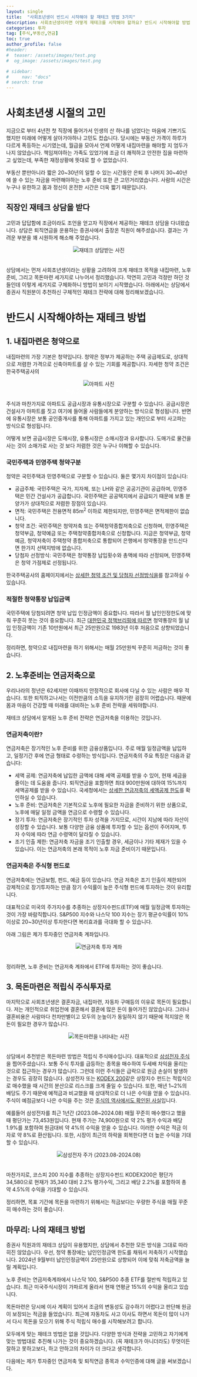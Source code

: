 ```yaml
---
layout: single
title:  "사회초년생이 반드시 시작해야 할 재테크 방법 3가지"
description: 사회초년생이라면 어떻게 재테크를 시작해야 할까요? 반드시 시작해야할 방법 3가지를 소개합니다.
categories: 투자
tag: [주식,부동산,연금]
toc: true
author_profile: false
#header:
#  teaser: /assets/images/test.png
#  og_image: /assets/images/test.png

# sidebar:
#     nav: "docs"
# search: true
---
```



# 사회초년생 시절의 고민
지금으로 부터 4년전 첫 직장에 들어가서 인생의 산 하나를 넘었다는 마음에 기쁘기도 했지만 미래에 어떻게 살아가야하나 고민도 컸습니다. 당시에는 부동산 가격이 하루가 다르게 폭등하는 시기였는데, 월급을 모아서 언제 어떻게 내집마련을 해야할 지 엄두가 나지 않았습니다. 책임져야하는 가족도 있었기에 조금 더 쾌적하고 안전한 집을 마련하고 싶었는데, 부족한 재정상황에 뜻대로 할 수 없었습니다. 

부동산 뿐만아니라 짧은 20~30년의 일할 수 있는 시간동안 은퇴 후 나머지 30~40년에 쓸 수 있는 자금을 마련해야하는 노후 준비 또한 큰 고민거리였습니다. 사람의 시간은 누구나 유한하고 몸과 정신이 온전한 시간은 더욱 짧기 때문입니다.

## 직장인 재테크 상담을 받다
고민과 답답함에 조금이라도 조언을 얻고자 직장에서 제공하는 재테크 상담을 다녀왔습니다. 상담은 퇴직연금을 운용하는 증권사에서 출장온 직원이 해주셨습니다. 결과는 가려운 부분을 꽤 시원하게 해소해 주었습니다.

<p align="center">   
    <img src="/images/2024-08-09-newcommer-invest-strategy/consulting.webp" alt="재테크 상담받는 사진">
    <br>
   <span style="font-style: italic; color: #FFFFFF;">Fig. 1 증권사 직원과 재테크 상담</span>
</p>

상담에서는 먼저 사회초년생이라는 상황을 고려하여 크게 재테크 목적을 내집마련, 노후준비, 그리고 목돈마련 세가지로 나누어서 정리했습니다. 막연히 고민과 걱정만 하던 것들인데 이렇게 세가지로 구체화하니 방법이 보이기 시작했습니다. 아래에서는 상담에서 증권사 직원분이 추천하신 구체적인 재테크 전략에 대해 정리해보겠습니다.

# 반드시 시작해야하는 재테크 방법
## 1. 내집마련은 청약으로

내집마련의 가장 기본은 청약입니다. 청약은 정부가 제공하는 주택 공급제도로, 상대적으로 저렴한 가격으로 신축아파트를 살 수 있는 기회를 제공합니다. 자세한 청약 조건은 한국주택공사의 

<p align="center">   
    <img src="/images/2024-08-09-newcommer-invest-strategy/부동산.webp" alt="아파트 사진">
    <br>
   <span style="font-style: italic; color: #FFFFFF;">Fig. 2 신축 아파트는 청약으로 </span>
</p>

주식과 마찬가지로 아파트도 공급시장과 유통시장으로 구분할 수 있습니다. 공급시장은 건설사가 아파트를 짓고 여기에 들어올 사람들에게 분양하는 방식으로 형성됩니다. 반면에 유통시장은 보통 공인중개사를 통해 아파트를 가지고 있는 개인으로 부터 사고파는 방식으로 형성됩니다. 

어떻게 보면 공급시장은 도매시장, 유통시장은 소매시장과 유사합니다. 도매가로 물건을 사는 것이 소매가로 사는 것 보다 저렴한 것은 누구나 이해할 수 있습니다. 

###  국민주택과 민영주택 청약구분
청약은 국민주택과 민영주택으로 구분할 수 있습니다. 둘은 몇가지 차이점이 있습니다:
- 공급주체: 국민주택은 국가, 지자체, 또는 LH와 같은 공공기관이 공급하며, 민영주택은 민간 건설사가 공급합니다. 국민주택은 공공택지에서 공급되기 때문에 보통 분양가가 상대적으로 저렴한 장점이 있습니다.
- 면적: 국민주택은 전용면적 85m<sup>2</sup> 이하로 제한되지만, 민영주택은 면적제한이 없습니다.
- 청약 조건: 국민주택은 청약저축 또는 주택청약종합저축으로 신청하며, 민영주택은 청약부금, 청약예금 또는 주택청약종합저축으로 신청합니다. 지금은 청약부금, 청약예금, 청약저축이 주택청약 종합저축으로 통합되어 은행에서 청약통장을 만드신다면 한가지 선택지밖에 없습니다.
- 당첨자 선정방식: 국민주택은 청약통장 납입횟수와 총액에 따라 선정되며, 민영주택은 청약 가점제로 선정됩니다.

한국주택공사의 홈페이지에서는 [상세한 청약 조건 및 당첨자 선정방식을](https://apply.lh.or.kr/lhapply/cm/cntnts/cntntsView.do?mi=201544&cntntsId=1192)를 참고하실 수 있습니다.

### 적절한 청약통장 납입금액
국민주택에 당첨되려면 청약 납입 인정금액이 중요합니다. 따라서 월 납인인정한도에 맞춰 꾸준히 붓는 것이 중요합니다. 최근 [대한민국 정책브리핑에 따르면](https://m.korea.kr/news/reporterView.do?newsId=148931223&pWise=mMain&pWiseMain=H2#reporter) 청약통장의 월 납입 인정금액이 기존 10만원에서 최근 25만원으로 1983년 이후 처음으로 상향되었습니다. 

정리하면, 청약으로 내집마련을 하기 위해서는 매월 25만원씩 꾸준히 저금하는 것이 좋습니다.

## 2. 노후준비는 연금저축으로

우리나라의 정년은 62세지만 이때까지 안정적으로 회사에 다닐 수 있는 사람은 매우 적습니다. 또한 퇴직하고나서는 이전만큼의 소득을 유지하기란 굉장히 어렵습니다. 때문에 몸과 마음이 건강할 때 미래를 대비하는 노후 준비 전략을 세워야합니다.

재테크 상담에서 알게된 노후 준비 전략은 연금저축을 이용하는 것입니다. 

### 연금저축이란?
연금저축은 장기적인 노후 준비를 위한 금융상품입니다. 주로 매월 일정금액을 납입하고, 일정기간 후에 연금 형태로 수령하는 방식입니다. 연금저축의 주요 특징은 다음과 같습니다:
- 세액 공제: 연금저축에 납입한 금액에 대해 세액 공제를 받을 수 있어, 현재 세금을 줄이는 데 도움을 줍니다. 퇴직연금을 포함하면 최대 900만원에 대하여 15%까지 세액공제를 받을 수 있습니다. 국세청에서는 [상세한 연금저축의 세액공제 한도](https://www.nts.go.kr/nts/cm/cntnts/cntntsView.do?mi=6439&cntntsId=7875)를 확인하실 수 있습니다.
- 노후 준비: 연금저축은 기본적으로 노후에 필요한 자금을 준비하기 위한 상품으로, 노후에 매달 일정 금액을 연금으로 수령할 수 있습니다.
- 장기 투자: 연금저축은 장기적인 투자 성격을 가지므로, 시간이 지남에 따라 자산이 성장할 수 있습니다. 보통 다양한 금융 상품에 투자할 수 있는 옵션이 주어지며, 투자 수익에 따라 연금 수령액이 달라질 수 있습니다.
- 조기 인출 제한: 연금저축 자금을 조기 인출할 경우, 세금이나 기타 제재가 있을 수 있습니다. 이는 연금저축의 본래 목적이 노후 자금 준비이기 때문입니다.

### 연금저축은 주식형 펀드로
연금저축에는 연금보험, 펀드, 예금 등이 있습니다. 연금 저축은 조기 인출이 제한되어 강제적으로 장기투자하는 만큼 장기 수익률이 높은 주식형 펀드에 투자하는 것이 유리합니다. 

대표적으로 미국의 주가지수를 추종하는 상장지수펀드(ETF)에 매월 일정금액 투자하는 것이 가장 바람직합니다. S&P500 지수와 나스닥 100 지수는 장기 평균수익률이 10% 이상로 20~30년이상 투자한다면 복리효과를 극대화 할 수 있습니다. 

아래 그림은 제가 투자중인 연금저축 계좌입니다.

<p align="center">   
    <img src="/images/2024-08-09-newcommer-invest-strategy/연금저축.webp" alt="연금저축 투자 계좌">
    <br>
   <span style="font-style: italic; color: #FFFFFF;">Fig. 3 연금저축 투자 계좌 인증 (2024.08.09) </span>
</p>

정리하면, 노후 준비는 연금저축 계좌에서 ETF에 투자하는 것이 좋습니다.

## 3. 목돈마련은 적립식 주식투자로

마지막으로 사회초년생은 결혼자금, 내집마련, 자동차 구매등의 이유로 목돈이 필요합니다. 저는 개인적으로 취업전에 결혼해서 결혼에 많은 돈이 들어가진 않았습니다. 그러나 결혼비용은 사람마다 천차만별이고 모두의 눈높이가 동일하지 않기 때문에 적지않은 목돈이 필요한 경우가 많습니다. 

<p align="center">   
    <img src="/images/2024-08-09-newcommer-invest-strategy/목돈.webp" alt="목돈마련을 나타내는 사진">
    <br>
   <span style="font-style: italic; color: #FFFFFF;">Fig. 4 목돈 마련 </span>
</p>

상담에서 추천받은 목돈마련 방법은 적립식 주식매수입니다. 대표적으로 [삼성전자 주식](https://www.google.com/finance/quote/005930:KRX?hl=en)을 찝어주셨습니다. 보통 주식 투자를 급등하는 종목을 매수하여 두세배 차익을 올리는 것으로 접근하는 경우가 많습니다. 그런데 이런 주식들은 급락으로 원금 손실이 발생하는 경우도 굉장히 많습니다. 삼성전자 또는 [KODEX 200](https://m.samsungfund.com/etf/product/view.do?id=2ETF01)같은 상장지수 펀드는 적립식으로 매수했을 때 시간의 분산으로 리스크를 크게 줄일 수 있습니다. 또한, 매년 1~2%의 배당도 주기 때문에 예적금과 비교했을 때 상대적으로 더 나은 수익을 얻을 수 있습니다. 주식이 예점금보다 나은 수익을 주는 것은 [주식의 역사에서도 확인된 사실](/투자/stock-history/)입니다.

예를들어 삼성전자를 최근 1년간 (2023.08~2024.08) 매월 꾸준히 매수했다고 했을 때 평단가는 73,453원입니다. 현재 주가는 74,900원으로 약 2% 평가 수익과 배당 1.9%를 포함하여 원금대비 약 4%의 수익을 얻을 수 있습니다. 이러한 수익은 적금 이자로 약 8%로 환산됩니다. 또한, 시장이 최근의 하락을 회복한다면 더 높은 수익을 기대할 수 있습니다. 

<p align="center">   
    <img src="/images/2024-08-09-newcommer-invest-strategy/samsung-stock-price.webp" alt="삼성전자 주가 (2023.08-2024.08)">
    <br>
   <span style="font-style: italic; color: #FFFFFF;">Fig. 5 삼성전자 주가 (2023.08-2024.08)</span>
</p>

마찬가지로, 코스피 200 지수를 추종하는 상장지수펀드 KODEX200은 평단가 34,580으로 현재가 35,340 대비 2.2% 평가수익, 그리고 배당 2.2%를 포함하여 총 약 4.5%의 수익을 기대할 수 있습니다.

정리하면, 목표 기간에 목돈을 마련하기 위해서는 적금보다는 우량한 주식을 매월 꾸준히 매수하는 것이 좋습니다.

## 마무리: 나의 재테크 방법
증권사 직원과의 재테크 상담이 유용했지만, 상담에서 추천한 모든 방식을 그대로 따라히진 않았습니다. 우선, 청약 통장에는 납인인정금액 한도를 채워서 저축하기 시작했습니다. 2024년 9월부터 납인인정금액이 25만원으로 상향되어 이에 맞춰 저축금액을 늘릴 계획입니다.

노후 준비는 연금저축계좌에서 나스닥 100, S&P500 추종 ETF를 절반씩 적립하고 있습니다. 최근 미국주식시장이 가파르게 올라서 현재 연평균 15%의 수익을 올리고 있습니다.

목돈마련은 당시에 이사 계획이 있어서 조금의 변동성도 감수하기 어렵다고 판단해 원금이 보장되는 적금을 들었습니다. 최근에 자동차도 사고 이사도 하면서 목돈이 많이 나가서 다시 목돈을 모으기 위해  주식 적립식 매수를 시작해보려고 합니다.

모두에게 맞는 재테크 방법은 없을 것입니다. 다양한 방식과 전략을 고민하고 자기에게 맞는 방법대로 추진해 나가는 것이 중요하겠습니다. (꼭 재테크가 아니더라도) 무엇이든 잘하고 못하고보다, 하고 안하고의 차이가 더 크다고 생각합니다. 

다음에는 제가 투자중인 연금저축 및 퇴직연금 종목과 수익인증에 대해 글을 써보겠습니다.